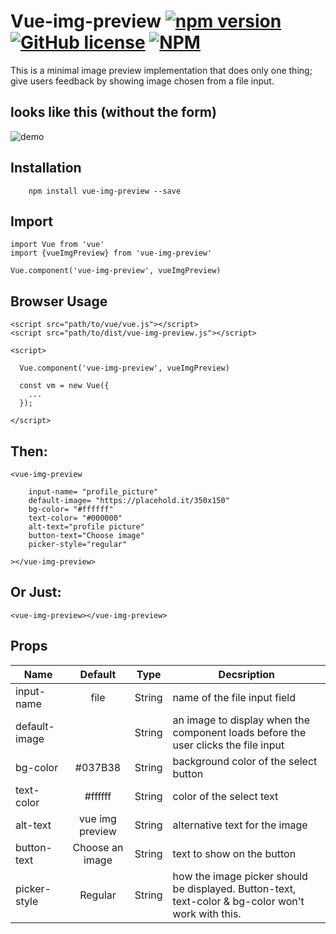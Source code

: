 # Vue-img-preview [![npm version](https://badge.fury.io/js/vue-img-preview.svg)](https://badge.fury.io/js/vue-img-preview) [![GitHub license](https://img.shields.io/badge/license-MIT-blue.svg)](https://raw.githubusercontent.com/dameety/vue-image-preview/master/License) [![NPM](https://nodei.co/npm/vue-img-preview.png?downloads=true)](https://nodei.co/npm/vue-img-preview/)

 This is a minimal image preview implementation that does only one thing; give users feedback by showing image chosen from a file input.

## looks like this (without the form)

![demo](https://cloud.githubusercontent.com/assets/10757330/26514483/148ab3b8-426a-11e7-8bd3-e40465e2509e.jpg)


## Installation

```
	npm install vue-img-preview --save
```

## Import

```
import Vue from 'vue'
import {vueImgPreview} from 'vue-img-preview'

Vue.component('vue-img-preview', vueImgPreview)

```

## Browser Usage

```
<script src="path/to/vue/vue.js"></script>
<script src="path/to/dist/vue-img-preview.js"></script>

<script>

  Vue.component('vue-img-preview', vueImgPreview)

  const vm = new Vue({
    ...
  });

</script>

```

## Then:

```
<vue-img-preview

	input-name= "profile_picture"
	default-image= "https://placehold.it/350x150"
	bg-color= "#ffffff"
	text-color= "#000000"
	alt-text="profile picture"
    button-text="Choose image"
    picker-style="regular"

></vue-img-preview>
```

## Or Just:

```
<vue-img-preview></vue-img-preview>

```

## Props

| Name | Default | Type | Decsription |
|------|:--------:|------|-------------|
| input-name | file |String| name of the file input field
| default-image |  |String| an image to display when the component loads before the user clicks the file input
| bg-color | #037B38 |String| background color of the select button
| text-color | #ffffff | String| color of the select text
| alt-text | vue img preview | String| alternative text for the image
| button-text | Choose an image | String| text to show on the button
| picker-style | Regular | String | how the image picker should be displayed. Button-text, text-color & bg-color won't work with this.

